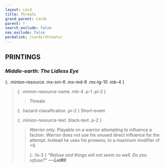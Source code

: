 ```yaml
---
layout: card
title: Threats
grand_parent: Cards
parent: T
search_exclude: false
nav_exclude: false
permalink: /cards/threats/
---
```


## PRINTINGS


### _Middle-earth: The Lidless Eye_

{: .minion-resource .mx-sm-6 .mx-md-8 .mx-lg-10 .mb-4 }
> {: .minion-resource-name .mb-4 .p-1 .pl-2 }
> > <div class="hazard-mp"></div>
> > <div class="card-name">Threats</div>
>
> {: .hazard-classification .pr-2 }
> Short-event
>
> {: .minion-resource-text .black-text .p-2 }
> > _Warrior only._ Playable on a warrior attempting to influence a faction. Warrior does not use his unused direct influence for the attempt. Instead he uses his prowess, to a maximum modifier of +6. 
> > 
> > {: .fs-3 } 
> > _“Refuse and things will not seem so well. Do you refuse?"_ ***---&#65279;LotRII*** 
> 
